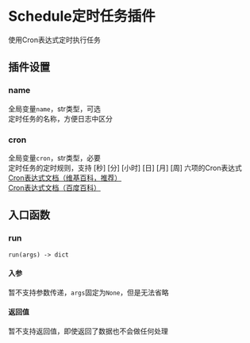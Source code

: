 # Schedule定时任务插件
使用Cron表达式定时执行任务
## 插件设置
### name
全局变量`name`，str类型，可选  
定时任务的名称，方便日志中区分  

### cron
全局变量`cron`，str类型，必要  
定时任务的定时规则，支持 [秒] [分] [小时] [日] [月] [周] 六项的Cron表达式    
[Cron表达式文档（维基百科，推荐）](https://zh.wikipedia.org/wiki/Cron)  
[Cron表达式文档（百度百科）](https://baike.baidu.com/item/cron/10952601)  

## 入口函数
### run
`run(args) -> dict`

#### 入参
暂不支持参数传递，`args`固定为`None`，但是无法省略

#### 返回值
暂不支持返回值，即使返回了数据也不会做任何处理  
